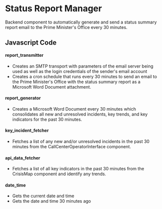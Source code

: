 # Status Report Manager
Backend component to automatically generate and send a status summary report email to the Prime Minister's Office every 30 minutes.  

## Javascript Code
#### report_transmitter
* Creates an SMTP transport with parameters of the email server being used as well as the login credentials of the sender's email account
* Creates a cron schedule that runs every 30 minutes to send an email to the Prime Minister's Office with the status summary report as a Microsoft Word Document attachment.  

#### report_generator
* Creates a Microsoft Word Document every 30 minutes which consolidates all new and unresolved incidents, key trends, and key indicators for the past 30 minutes.
 
#### key_incident_fetcher
* Fetches a list of any new and/or unresolved incidents in the past 30 minutes from the CallCenterOperatorInterface component.
 
#### api_data_fetcher
* Fetches a list of all key indicators in the past 30 minutes from the CrisisMap component and identify any trends.

#### date_time
* Gets the current date and time
* Gets the date and time 30 minutes ago
